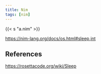 ```yaml
---
title: Nim
tags: [nim]
---
```


{{< s "a.nim" >}}

<https://nim-lang.org/docs/os.html#sleep,int>

## References

<https://rosettacode.org/wiki/Sleep>
